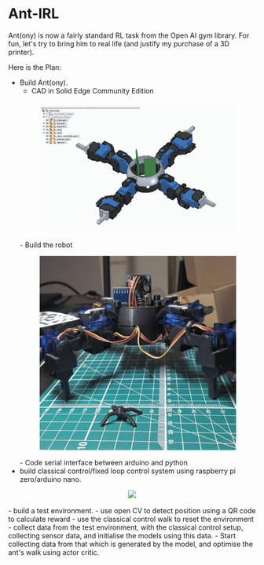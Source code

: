 # Ant-IRL

Ant(ony) is now a fairly standard RL task from the Open AI gym library. For fun, let's try to bring him to real life (and justify my purchase of a 3D printer).

Here is the Plan:
- Build Ant(ony).
  - CAD in Solid Edge Community Edition
  <p align="center">
  <a href="url"><img src="https://github.com/charliexchen/Ant-IRL/blob/main/Parts/ant.png" width="400" ></a>
  </p>
  - Build the robot
  <p align="center">
  <a href="url"><img src="https://github.com/charliexchen/Ant-IRL/blob/main/Parts/ant_irl.png" align="centre" width="400" ></a>
  </p>
  - Code serial interface between arduino and python
- build classical control/fixed loop control system using raspberry pi zero/arduino nano.
<p align="center">
  <a href="url"><img src="https://github.com/charliexchen/Ant-IRL/blob/main/Parts/walk.gif" align="centre" width="400" ></a>
  </p>
- build a test environment.
  - use open CV to detect position using a QR code to calculate reward
  - use the classical control walk to reset the environment
- collect data from the test environment, with the classical control setup, collecting sensor data, and initialise the models using this data.
- Start collecting data from that which is generated by the model, and optimise the ant's walk using actor critic.

